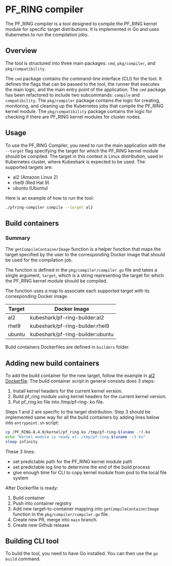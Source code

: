 # PF_RING compiler

The PF_RING compiler is a tool designed to compile the PF_RING kernel module for specific target distributions.
It is implemented in Go and uses Kubernetes to run the compilation jobs.

## Overview

The tool is structured into three main packages: `cmd`, `pkg/compiler`, and `pkg/compatibility`.

The `cmd` package contains the command-line interface (CLI) for the tool. It defines the flags that can be passed to the tool, the runner that executes the main logic, and the main entry point of the application. The `cmd` package has been refactored to include two subcommands: `compile` and `compatibility`.
The `pkg/compiler` package contains the logic for creating, monitoring, and cleaning up the Kubernetes jobs that compile the PF_RING kernel module.
The `pkg/compatibility` package contains the logic for checking if there are PF_RING kernel modules for cluster nodes.

## Usage

To use the PF_RING Compiler, you need to run the main application with the `--target` flag specifying the target for which the PF_RING kernel module should be compiled.
The target in this context is Linux distribution, used in Kubernetes cluster, where Kubeshark is expected to be used.
The supported targets are:

- al2 (Amazon Linux 2)
- rhel9 (Red Hat 9)
- ubuntu (Ubuntu)

Here is an example of how to run the tool:

```bash
./pfring-compiler compile --target al2
```

## Build containers

### Summary

The `getCompileContainerImage` function is a helper function that maps the target specified by the user to the corresponding Docker image that should be used for the compilation job.

The function is defined in the `pkg/compiler/compiler.go` file and takes a single argument, `target`, which is a string representing the target for which the PF_RING kernel module should be compiled.

The function uses a map to associate each supported target with its corresponding Docker image.

| Target | Docker Image |
|--------|--------------|
| al2 | kubeshark/pf-ring-builder:al2 |
| rhel9 | kubeshark/pf-ring-builder:rhel9 |
| ubuntu | kubeshark/pf-ring-builder:ubuntu |

Build containers Dockerfiles are defined in `builders` folder.

## Adding new build containers

To add the build container for the new target, follow the example in [al2 Dockerfile](builders/al2/Dockerfile).
The build container script in general consists does 3 steps:

1. Install kernel headers for the current kernel version.
2. Build pf_ring module using kernel headers for the current kernel version.
3. Put pf_ring.ko file into /tmp/pf-ring-<kernel version>.ko file.

Steps 1 and 2 are specific to the target distribution.
Step 3 should be implemented same way for all the build containers by adding lines below into `entrypoint.sh` script:

```bash
cp /PF_RING-8.4.0/kernel/pf_ring.ko /tmp/pf-ring-$(uname -r).ko
echo "Kernel module is ready at: /tmp/pf-ring-$(uname -r).ko"
sleep infinity
```

These 3 lines:

- set predictable path for the PF_RING kernel module path
- set predictable log line to determine the end of the build process
- give enough time for CLI to copy kernel module from pod to the local file system

After Dockerfile is ready:

1. Build container
2. Push into container registry
3. Add new target-to-container mapping into `getCompileContainerImage` function in the `pkg/compiler/compiler.go` file.
4. Create new PR, merge into `main` branch.
5. Create new Github release

## Building CLI tool

To build the tool, you need to have Go installed. You can then use the `go build` command.
